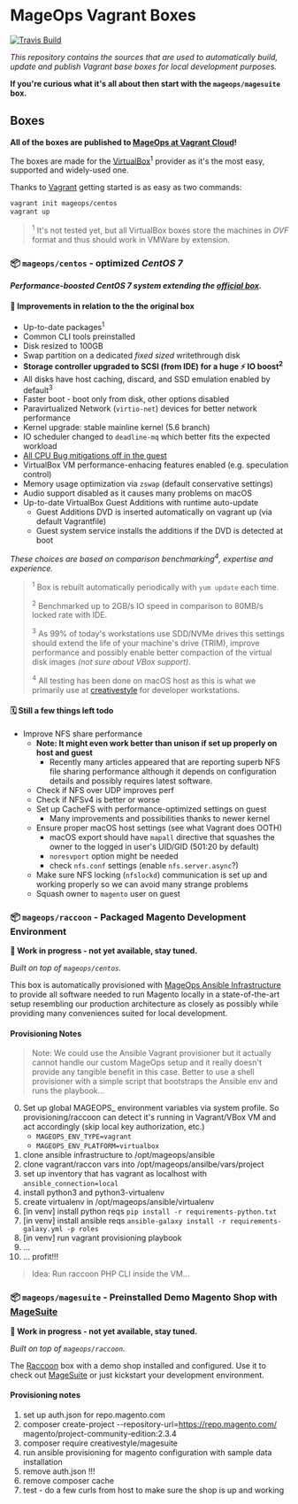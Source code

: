 # MageOps Vagrant Boxes

[![Travis Build](https://travis-ci.com/mageops/vagrant-box-build.svg?branch=master&status=created)](https://travis-ci.com/mageops/vagrant-box-build)

_This repository contains the sources that are used to automatically build,
update and publish Vagrant base boxes for local development purposes._

**If you're curious what it's all about then start with the `mageops/magesuite` box.**

## Boxes

**All of the boxes are published to [MageOps at Vagrant Cloud](https://app.vagrantup.com/mageops)!**

The boxes are made for the [VirtualBox]()<sup>1</sup> provider as it's the most easy, supported
and widely-used one.

Thanks to [Vagrant](https://www.vagrantup.com/intro/index.html) getting started is as easy as two commands:

```sh
vagrant init mageops/centos
vagrant up
```

> <sup>1</sup> It's not tested yet, but all VirtualBox boxes store the machines in
> _OVF_ format and thus should work in VMWare by extension.

### 📦 `mageops/centos` - optimized _CentOS 7_

_**Performance-boosted CentOS 7 system extending the [official box](https://app.vagrantup.com/centos/boxes/7).**_

#### 🚀 **Improvements in relation to the the original box**

 - Up-to-date packages<sup>1</sup>
 - Common CLI tools preinstalled
 - Disk resized to 100GB
 - Swap partition on a dedicated *fixed sized* writethrough disk
 - **Storage controller upgraded to SCSI (from IDE) for a huge ⚡️ IO boost<sup>2</sup>**
 - All disks have host caching, discard, and SSD emulation enabled by default<sup>3</sup>
 - Faster boot - boot only from disk, other options disabled
 - Paravirtualized Network (`virtio-net`) devices for better network performance
 - Kernel upgrade: stable mainline kernel (5.6 branch)
 - IO scheduler changed to `deadline-mq` which better fits the expected workload
 - [All CPU Bug mitigations off in the guest](https://make-linux-fast-again.com)
 - VirtualBox VM performance-enhacing features enabled (e.g. speculation control)
 - Memory usage optimization via `zswap` (default conservative settings)
 - Audio support disabled as it causes many problems on macOS
 - Up-to-date VirtualBox Guest Additions with runtime auto-update
   * Guest Additions DVD is inserted automatically on vagrant up (via default Vagrantfile)
   * Guest system service installs the additions if the DVD is detected at boot


_These choices are based on comparison benchmarking<sup>4</sup>, expertise and experience._

> <sup>1</sup> Box is rebuilt automatically periodically with `yum update` each time.
>
> <sup>2</sup> Benchmarked up to 2GB/s IO speed in comparison to 80MB/s locked rate with IDE.
>
> <sup>3</sup> As 99% of today's workstations use SDD/NVMe drives this settings
> should extend the life of your machine's drive (TRIM), improve performance and possibly
> enable better compaction of the virtual disk images _(not sure about VBox support)_.
>
> <sup>4</sup> All testing has been done on macOS host as this is what we primarily
> use at [creativestyle](https://creativestyle.pl) for developer workstations.

#### 🗓 Still a few things left todo
 - Improve NFS share performance
   * **Note: It might even work better than unison if set up properly on host and guest**
     - Recently many articles appeared that are reporting superb NFS file
       sharing performance although it depends on configuration details
       and possibly requires latest software.
   * Check if NFS over UDP improves perf
   * Check if NFSv4 is better or worse
   * Set up CacheFS with performance-optimized settings on guest
     - Many improvements and possibilities thanks to newer kernel
   * Ensure proper macOS host settings (see what Vagrant does OOTH)
     - macOS export should have `mapall` directive that squashes the owner to
       the logged in user's UID/GID (501:20 by default)
     - `noresvport` option might be needed
     - check `nfs.conf` settings (enable `nfs.server.async`?)
   * Make sure NFS locking (`nfslockd`) communication is set up and working
     properly so we can avoid many strange problems
   * Squash owner to `magento` user on guest

### 📦 `mageops/raccoon` - Packaged Magento Development Environment

**🚧 Work in progress - not yet available, stay tuned.**

_Built on top of `mageops/centos`._

This box is automatically provisioned with [MageOps Ansible Infrastructure](https://github.com/ansible-infrastructure)
to provide all software needed to run Magento locally in a state-of-the-art setup
resembling our production architecture as closely as possibly while providing
many conveniences suited for local development.


#### Provisioning Notes

> Note: We could use the Ansible Vagrant provisioner but it actually cannot
> handle our custom MageOps setup and it really doesn't provide any tangible
> benefit in this case. Better to use a shell provisioner with a simple script
> that bootstraps the Ansible env and runs the playbook...

0. Set up global MAGEOPS_ environment variables via system profile.
   So provisioning/raccoon can detect it's running in Vagrant/VBox VM and
   act accordingly (skip local key authorization, etc.)
   * `MAGEOPS_ENV_TYPE=vagrant`
   * `MAGEOPS_ENV_PLATFORM=virtualbox`
1. clone ansible infrastructure to /opt/mageops/ansible
2. clone vagrant/raccon vars into /opt/mageops/ansilbe/vars/project
3. set up inventory that has vagrant as localhost with `ansible_connection=local`
4. install python3 and python3-virtualenv
5. create virtualenv in /opt/mageops/ansible/virtualenv
6. [in venv] install python reqs `pip install -r requirements-python.txt`
7. [in venv] install ansible reqs `ansible-galaxy install -r requirements-galaxy.yml -p roles`
8. [in venv] run vagrant provisioning playbook
10. ...
99. ... profit!!!

> Idea: Run raccoon PHP CLI inside the VM...

### 📦 `mageops/magesuite` - Preinstalled Demo Magento Shop with [MageSuite](https://magesuite.io)

**🚧 Work in progress - not yet available, stay tuned.**

_Built on top of `mageops/raccoon`._

The [Raccoon](https://github.com/mageops/raccoon) box with a demo shop installed and configured. Use it to check out
[MageSuite](https://github.com/magesuite) or just kickstart your development environment.


#### Provisioning notes

1. set up auth.json for repo.magento.com
2. composer create-project --repository-url=https://repo.magento.com/ magento/project-community-edition:2.3.4
3. composer require creativestyle/magesuite
4. run ansible provisioning for magento configuration with sample data installation
9. remove auth.json !!!
10. remove composer cache
99. test - do a few curls from host to make sure the shop is up and working